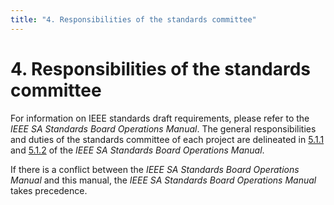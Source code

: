 ```yaml
---
title: "4. Responsibilities of the standards committee"
---
```


# 4. Responsibilities of the standards committee

For information on IEEE standards draft requirements, please refer to the *IEEE SA Standards Board Operations Manual*. The general responsibilities and duties of the standards committee of each project are delineated in [5.1.1](http://standards.ieee.org/develop/policies/opman/sect5.html) and [5.1.2](http://standards.ieee.org/develop/policies/opman/sect5.html) of the *IEEE SA Standards Board Operations Manual*.

If there is a conflict between the *IEEE SA Standards Board Operations Manual* and this manual, the *IEEE SA Standards Board Operations Manual* takes precedence.
